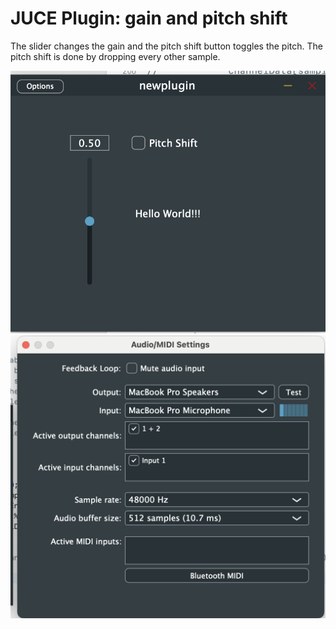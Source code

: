 # JUCE Plugin: gain and pitch shift 

The slider changes the gain and the pitch shift button toggles the pitch. The pitch shift is done by dropping every other sample.

![plugin interface](./plugin.png)
![plugin settings](./settings.png)

